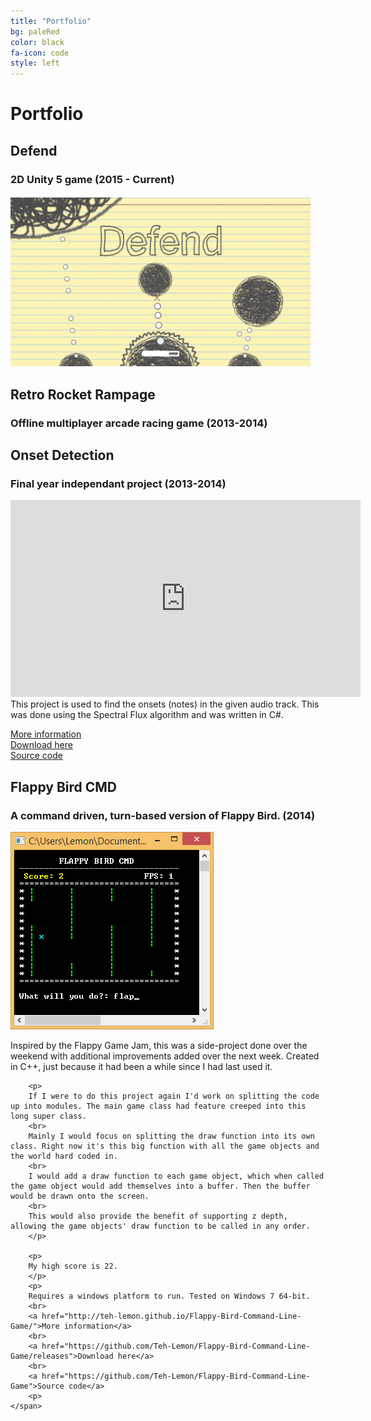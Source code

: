 ```yaml
---
title: "Portfolio"
bg: paleRed
color: black
fa-icon: code
style: left
---
```

# Portfolio

## Defend


### 2D Unity 5 game (2015 - Current)
<h4><a href="/img/screenshots/defend.png">
	<img src="/img/screenshots/defend.png" width="480"/>
</a></h4>

## Retro Rocket Rampage


### Offline multiplayer arcade racing game (2013-2014)


## Onset Detection


### Final year independant project (2013-2014)
<div style="text-align:center">
	<iframe src="https://www.youtube.com/embed/vMfhnrMsfa4" width="560" height="315" frameborder="0" allowfullscreen></iframe>
</div>
This project is used to find the onsets (notes) in the given audio track. This was done using the Spectral Flux algorithm and was written in C#.


[More information](http://teh-lemon.github.io/Onset-Detection/)  
[Download here](https://github.com/Teh-Lemon/Onset-Detection/releases)  
[Source code](https://github.com/Teh-Lemon/Onset-Detection)

## Flappy Bird CMD


### A command driven, turn-based version of Flappy Bird. (2014)
<div>
	<a href="/img/screenshots/flappybird.png">
		<img class="row small column" src="/img/screenshots/flappybird.png" alt="Flappy Bird Screenshot" title="Flappy Bird Screenshot" />
	</a>
	<span class="row big column">
		<p>
		Inspired by the Flappy Game Jam, this was a side-project done over the weekend with additional improvements added over the next week. Created in C++, just because it had been a while since I had last used it.
		</P>
		
		<p>
		If I were to do this project again I'd work on splitting the code up into modules. The main game class had feature creeped into this long super class.
		<br>
		Mainly I would focus on splitting the draw function into its own class. Right now it's this big function with all the game objects and the world hard coded in. 
		<br>
		I would add a draw function to each game object, which when called the game object would add themselves into a buffer. Then the buffer would be drawn onto the screen. 
		<br>
		This would also provide the benefit of supporting z depth, allowing the game objects' draw function to be called in any order.
		</p>
		
		<p>
		My high score is 22.
		</p>
		<p>
		Requires a windows platform to run. Tested on Windows 7 64-bit.
		<br>
		<a href="http://teh-lemon.github.io/Flappy-Bird-Command-Line-Game/">More information</a>	
		<br>
		<a href="https://github.com/Teh-Lemon/Flappy-Bird-Command-Line-Game/releases">Download here</a>				
		<br>
		<a href="https://github.com/Teh-Lemon/Flappy-Bird-Command-Line-Game">Source code</a>
		<p>		
	</span>
</div>

